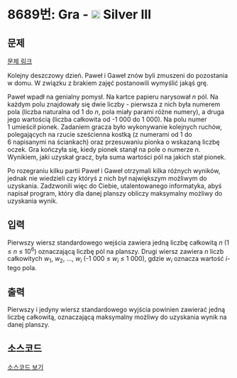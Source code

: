 # 8689번: Gra - <img src="https://static.solved.ac/tier_small/8.svg" style="height:20px" /> Silver III

<!-- performance -->

<!-- 문제 제출 후 깃허브에 푸시를 했을 때 제출한 코드의 성능이 입력될 공간입니다.-->

<!-- end -->

## 문제

[문제 링크](https://boj.kr/8689)


<p>Kolejny deszczowy dzień. Paweł i Gaweł znów byli zmuszeni do pozostania w domu. W związku z brakiem zajęć postanowili wymyślić jakąś grę.</p>

<p>Paweł wpadł na genialny pomysł. Na kartce papieru narysował <em>n</em>&nbsp;pól. Na każdym polu znajdowały się dwie liczby - pierwsza z nich była numerem pola (liczba naturalna od 1&nbsp;do&nbsp;<em>n</em>, pola miały parami różne numery), a druga jego wartością (liczba całkowita od -1 000&nbsp;do 1 000). Na polu numer 1&nbsp;umieścił pionek. Zadaniem gracza było wykonywanie kolejnych ruchów, polegających na rzucie sześcienna kostką (z numerami od 1&nbsp;do 6&nbsp;napisanymi na ściankach) oraz przesuwaniu pionka o wskazaną liczbę oczek. Gra kończyła się, kiedy pionek stanął na pole o numerze <em>n</em>. Wynikiem, jaki uzyskał gracz, była suma wartości pól na jakich stał pionek.</p>

<p>Po rozegraniu kilku partii Paweł i Gaweł otrzymali kilka różnych wyników, jednak nie wiedzieli czy któryś z nich był największym możliwym do uzyskania. Zadzwonili więc do Ciebie, utalentowanego informatyka, abyś napisał program, który dla danej planszy obliczy maksymalny możliwy do uzyskania wynik.</p>



## 입력


<p>Pierwszy wiersz standardowego wejścia zawiera jedną liczbę całkowitą <em>n</em>&nbsp;(1 ≤ <em>n</em> ≤ 10<sup>6</sup>) oznaczającą liczbę pól na planszy. Drugi wiersz zawiera&nbsp;<em>n</em>&nbsp;liczb całkowitych <em>w</em><sub>1</sub>,&nbsp;<em>w</em><sub>2</sub>, ...,&nbsp;<em>w<sub>i</sub></em>&nbsp;(-1 000 ≤ <em>w<sub>i</sub></em> ≤ 1 000), gdzie&nbsp;<em>w<sub>i</sub></em>&nbsp;oznacza wartość <em>i</em>-tego pola.</p>



## 출력


<p>Pierwszy i jedyny wiersz standardowego wyjścia powinien zawierać jedną liczbę całkowitą, oznaczającą maksymalny możliwy do uzyskania wynik na danej planszy.</p>



## 소스코드

[소스코드 보기](Gra.cpp)